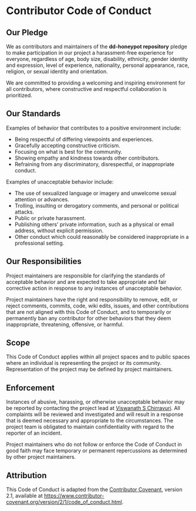 # Contributor Code of Conduct

## Our Pledge

We as contributors and maintainers of the **dd-honeypot repository** pledge to make participation in our project a harassment-free experience for everyone, regardless of age, body size, disability, ethnicity, gender identity and expression, level of experience, nationality, personal appearance, race, religion, or sexual identity and orientation.

We are committed to providing a welcoming and inspiring environment for all contributors, where constructive and respectful collaboration is prioritized.

## Our Standards

Examples of behavior that contributes to a positive environment include:

- Being respectful of differing viewpoints and experiences.
- Gracefully accepting constructive criticism.
- Focusing on what is best for the community.
- Showing empathy and kindness towards other contributors.
- Refraining from any discriminatory, disrespectful, or inappropriate conduct.

Examples of unacceptable behavior include:

- The use of sexualized language or imagery and unwelcome sexual attention or advances.
- Trolling, insulting or derogatory comments, and personal or political attacks.
- Public or private harassment.
- Publishing others' private information, such as a physical or email address, without explicit permission.
- Other conduct which could reasonably be considered inappropriate in a professional setting.

## Our Responsibilities

Project maintainers are responsible for clarifying the standards of acceptable behavior and are expected to take appropriate and fair corrective action in response to any instances of unacceptable behavior.

Project maintainers have the right and responsibility to remove, edit, or reject comments, commits, code, wiki edits, issues, and other contributions that are not aligned with this Code of Conduct, and to temporarily or permanently ban any contributor for other behaviors that they deem inappropriate, threatening, offensive, or harmful.

## Scope

This Code of Conduct applies within all project spaces and to public spaces where an individual is representing the project or its community. Representation of the project may be defined by project maintainers.

## Enforcement

Instances of abusive, harassing, or otherwise unacceptable behavior may be reported by contacting the project lead at [Viswanath S Chirravuri](https://www.linkedin.com/in/chviswanath/). All complaints will be reviewed and investigated and will result in a response that is deemed necessary and appropriate to the circumstances. The project team is obligated to maintain confidentiality with regard to the reporter of an incident.

Project maintainers who do not follow or enforce the Code of Conduct in good faith may face temporary or permanent repercussions as determined by other project maintainers.

## Attribution

This Code of Conduct is adapted from the [Contributor Covenant](https://www.contributor-covenant.org), version 2.1, available at https://www.contributor-covenant.org/version/2/1/code_of_conduct.html.
